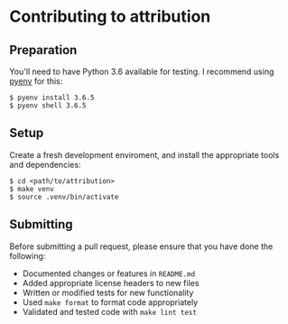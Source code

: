 # Contributing to attribution

## Preparation

You'll need to have Python 3.6 available for testing.
I recommend using [pyenv][] for this:

    $ pyenv install 3.6.5
    $ pyenv shell 3.6.5


## Setup

Create a fresh development enviroment, and install the
appropriate tools and dependencies:

    $ cd <path/to/attribution>
    $ make venv
    $ source .venv/bin/activate


## Submitting

Before submitting a pull request, please ensure
that you have done the following:

* Documented changes or features in `README.md`
* Added appropriate license headers to new files
* Written or modified tests for new functionality
* Used `make format` to format code appropriately
* Validated and tested code with `make lint test`

[pyenv]: https://github.com/pyenv/pyenv
